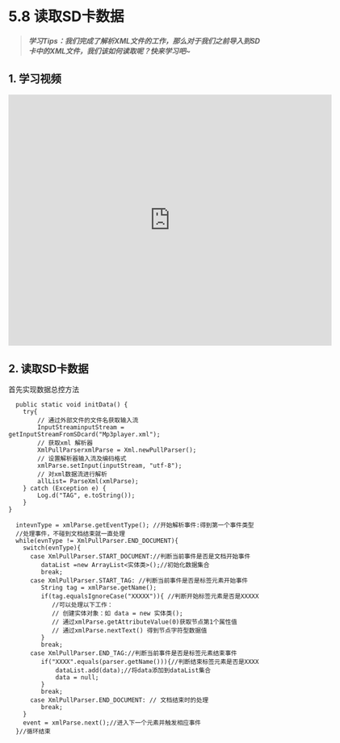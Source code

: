 
# 5.8 读取SD卡数据

>##### 学习Tips：我们完成了解析XML文件的工作，那么对于我们之前导入到SD卡中的XML文件，我们该如何读取呢？快来学习吧~

## 1. 学习视频

<iframe frameborder="0" width="640" height="498" src="https://v.qq.com/iframe/player.html?vid=z0180bhmznp&tiny=0&auto=0" allowfullscreen></iframe>

## 2. 读取SD卡数据

首先实现数据总控方法

```
  public static void initData() {
    try{
        // 通过外部文件的文件名获取输入流
        InputStreaminputStream = getInputStreamFromSDcard("Mp3player.xml");
        // 获取xml 解析器
        XmlPullParserxmlParse = Xml.newPullParser();
        // 设置解析器输入流及编码格式
        xmlParse.setInput(inputStream, "utf-8");
        // 对xml数据流进行解析
        allList= ParseXml(xmlParse);
    } catch (Exception e) {
        Log.d("TAG", e.toString());
    }
}
```

```
  intevnType = xmlParse.getEventType(); //开始解析事件:得到第一个事件类型
  //处理事件，不碰到文档结束就一直处理
  while(evnType != XmlPullParser.END_DOCUMENT){
    switch(evnType){
      case XmlPullParser.START_DOCUMENT://判断当前事件是否是文档开始事件 
         dataList =new ArrayList<实体类>();//初始化数据集合 
         break;
      case XmlPullParser.START_TAG: //判断当前事件是否是标签元素开始事件
         String tag = xmlParse.getName();
         if(tag.equalsIgnoreCase("XXXXX")){ //判断开始标签元素是否是XXXXX
            //可以处理以下工作：
            // 创建实体对象：如 data = new 实体类();
            // 通过xmlParse.getAttributeValue(0)获取节点第1个属性值
            // 通过xmlParse.nextText() 得到节点字符型数据值
         }
         break; 
      case XmlPullParser.END_TAG://判断当前事件是否是标签元素结束事件 
         if("XXXX".equals(parser.getName())){//判断结束标签元素是否是XXXX 
             dataList.add(data);//将data添加到dataList集合 
             data = null;  
         } 
         break; 
      case XmlPullParser.END_DOCUMENT: // 文档结束时的处理
         break;
    } 
    event = xmlParse.next();//进入下一个元素并触发相应事件 
  }//循环结束  
```